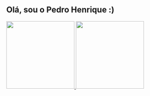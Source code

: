 ## Olá, sou o Pedro Henrique :)
<div>
  <a href="https://github.com/pedropizzetti">
  <img height="180em" src="https://github-readme-stats.vercel.app/api?username=pedropizzetti&show_icons=true&theme=holi&include_all_commits=true&count_private=true"/>
  <img height="180em" src="https://github-readme-stats.vercel.app/api/top-langs/?username=pedropizzetti&layout=compact&langs_count=16&theme=holi"/>
</div>

<div style="display: inline_block"><br>
  <img align="center" alt"Pedro-Python" height="30" width="40" src="m
          
